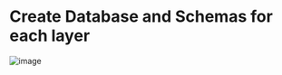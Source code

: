 # Create Database and Schemas for each layer

![image](https://github.com/user-attachments/assets/1f3eb961-ecf5-49cd-a675-de2d83b20ac2)

